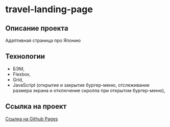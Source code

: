 # travel-landing-page

## Описание проекта

Адаптивная страница про Японию

## Технологии
* БЭМ,
* Flexbox,
* Grid,
* JavaScript (открытие и закрытие бургер-меню, отслеживание размера экрана и отключение скролла при открытом бургер-меню),

## Сcылка на проект

<a href="https://tat-rs.github.io/travel-landing-page/?like-to-do=&like-to-go=" target="_blank" rel="noopener">Ссылка на Github Pages</a>
